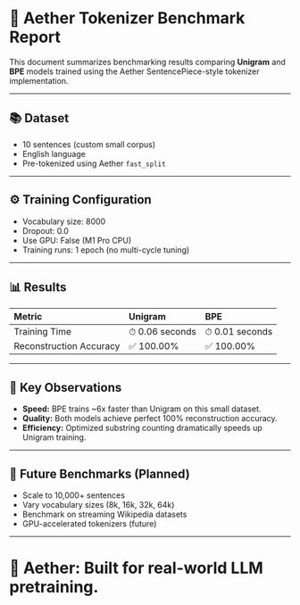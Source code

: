 # 🚀 Aether Tokenizer Benchmark Report

This document summarizes benchmarking results comparing **Unigram** and **BPE** models trained using the Aether SentencePiece-style tokenizer implementation.

---

## 📚 Dataset

- 10 sentences (custom small corpus)
- English language
- Pre-tokenized using Aether `fast_split`

---

## ⚙️ Training Configuration

- Vocabulary size: 8000
- Dropout: 0.0
- Use GPU: False (M1 Pro CPU)
- Training runs: 1 epoch (no multi-cycle tuning)

---

## 📊 Results

| Metric | Unigram | BPE |
|:---|:---|:---|
| Training Time | ⏱ 0.06 seconds | ⏱ 0.01 seconds |
| Reconstruction Accuracy | ✅ 100.00% | ✅ 100.00% |

---

## 🧠 Key Observations

- **Speed:** BPE trains ~6x faster than Unigram on this small dataset.
- **Quality:** Both models achieve perfect 100% reconstruction accuracy.
- **Efficiency:** Optimized substring counting dramatically speeds up Unigram training.

---

## 🎯 Future Benchmarks (Planned)

- Scale to 10,000+ sentences
- Vary vocabulary sizes (8k, 16k, 32k, 64k)
- Benchmark on streaming Wikipedia datasets
- GPU-accelerated tokenizers (future)

---

# 🌌 Aether: Built for real-world LLM pretraining.